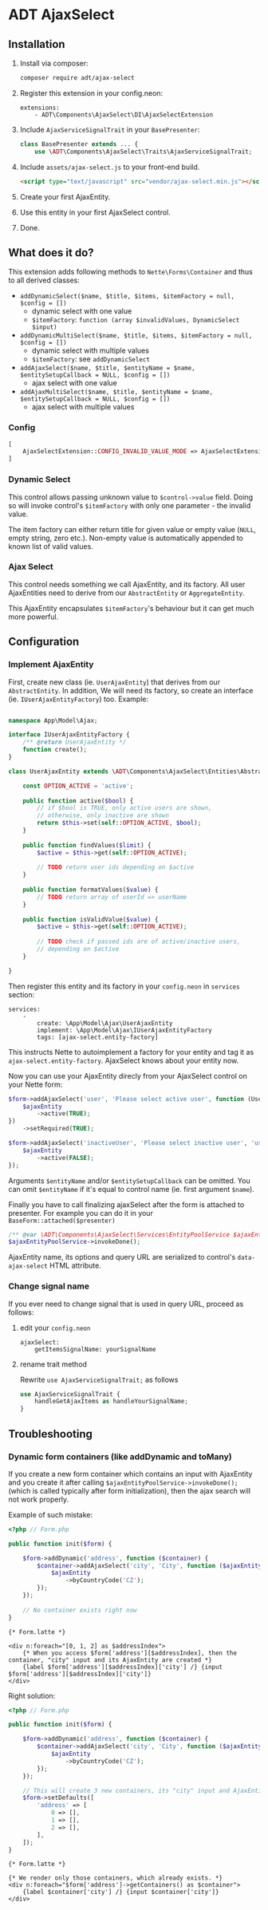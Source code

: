 # ADT AjaxSelect

## Installation

1. Install via composer:

    ```bash
    composer require adt/ajax-select
    ```

2. Register this extension in your config.neon:

    ```neon
    extensions:
        - ADT\Components\AjaxSelect\DI\AjaxSelectExtension
    ```
3. Include `AjaxServiceSignalTrait` in your `BasePresenter`:

    ```php
    class BasePresenter extends ... {
        use \ADT\Components\AjaxSelect\Traits\AjaxServiceSignalTrait;
    ```
4. Include `assets/ajax-select.js` to your front-end build.
    
    ```html
    <script type="text/javascript" src="vendor/ajax-select.min.js"></script>
    ```
5. Create your first AjaxEntity.
6. Use this entity in your first AjaxSelect control.
7. Done.

## What does it do?

This extension adds following methods to `Nette\Forms\Container` and thus to all derived classes:

- `addDynamicSelect($name, $title, $items, $itemFactory = null, $config = [])`
    - dynamic select with one value
    - `$itemFactory`: `function (array $invalidValues, DynamicSelect $input)`
- `addDynamicMultiSelect($name, $title, $items, $itemFactory = null, $config = [])`
    - dynamic select with multiple values
    - `$itemFactory`: see `addDynamicSelect`
- `addAjaxSelect($name, $title, $entityName = $name, $entitySetupCallback = NULL, $config = [])`
    - ajax select with one value
- `addAjaxMultiSelect($name, $title, $entityName = $name, $entitySetupCallback = NULL, $config = [])`
    - ajax select with multiple values
   
### Config

```php
[
	AjaxSelectExtension::CONFIG_INVALID_VALUE_MODE => AjaxSelectExtension::INVALID_VALUE_MODE_*,
]
```

### Dynamic Select

This control allows passing unknown value to `$control->value` field. Doing so will invoke control's `$itemFactory` with only one parameter - the invalid value.

The item factory can either return title for given value or empty value (`NULL`, empty string, zero etc.). Non-empty value is automatically appended to known list of valid values.

### Ajax Select

This control needs something we call AjaxEntity, and its factory. All user AjaxEntities need to derive from our `AbstractEntity` or `AggregateEntity`.

This AjaxEntity encapsulates `$itemFactory`'s behaviour but it can get much more powerful.

## Configuration

### Implement AjaxEntity

First, create new class (ie. `UserAjaxEntity`) that derives from our `AbstractEntity`. In addition, We will need its factory, so create an interface (ie. `IUserAjaxEntityFactory`) too. Example:

```php

namespace App\Model\Ajax;

interface IUserAjaxEntityFactory {
    /** @return UserAjaxEntity */
    function create();
}

class UserAjaxEntity extends \ADT\Components\AjaxSelect\Entities\AbstractEntity {

    const OPTION_ACTIVE = 'active';
    
    public function active($bool) {
        // if $bool is TRUE, only active users are shown,
        // otherwise, only inactive are shown
        return $this->set(self::OPTION_ACTIVE, $bool);
    }
    
    public function findValues($limit) {
        $active = $this->get(self::OPTION_ACTIVE);
        
        // TODO return user ids depending on $active
    }
    
    public function formatValues($value) {
        // TODO return array of userId => userName
    }
    
    public function isValidValue($value) {
        $active = $this->get(self::OPTION_ACTIVE);
        
        // TODO check if passed ids are of active/inactive users,
        // depending on $active
    }

}
```

Then register this entity and its factory in your `config.neon` in `services` section:

```neon
services:
    -
        create: \App\Model\Ajax\UserAjaxEntity
        implement: \App\Model\Ajax\IUserAjaxEntityFactory
        tags: [ajax-select.entity-factory]
```

This instructs Nette to autoimplement a factory for your entity and tag it as `ajax-select.entity-factory`. AjaxSelect knows about your entity now.

Now you can use your AjaxEntity direcly from your AjaxSelect control on your Nette form:

```php
$form->addAjaxSelect('user', 'Please select active user', function (UserAjaxEntity $ajaxEntity) {
    $ajaxEntity
        ->active(TRUE);
})
    ->setRequired(TRUE);

$form->addAjaxSelect('inactiveUser', 'Please select inactive user', 'user', function (UserAjaxEntity $ajaxEntity) {
    $ajaxEntity
        ->active(FALSE);
});
```

Arguments `$entityName` and/or `$entitySetupCallback` can be omitted. You can omit `$entityName` if it's equal to control name (ie. first argument `$name`).

Finally you have to call finalizing ajaxSelect after the form is attached to presenter.
For example you can do it in your `BaseForm::attached($presenter)`

```php
/** @var \ADT\Components\AjaxSelect\Services\EntityPoolService $ajaxEntityPoolService */
$ajaxEntityPoolService->invokeDone();
```

AjaxEntity name, its options and query URL are serialized to control's `data-ajax-select` HTML attribute.

### Change signal name

If you ever need to change signal that is used in query URL, proceed as follows:

1. edit your `config.neon`

    ```neon
    ajaxSelect:
        getItemsSignalName: yourSignalName
    ```

2. rename trait method

    Rewrite `use AjaxServiceSignalTrait;` as follows
    ```php
    use AjaxServiceSignalTrait {
        handleGetAjaxItems as handleYourSignalName;
    }
    ```
   
## Troubleshooting

### Dynamic form containers (like addDynamic and toMany)

If you create a new form container which contains an input with AjaxEntity and you create it after calling `$ajaxEntityPoolService->invokeDone();` (which is called typically after form initialization), then the ajax search will not work properly.

Example of such mistake:

```php
<?php // Form.php

public function init($form) {

    $form->addDynamic('address', function ($container) {
        $container->addAjaxSelect('city', 'City', function ($ajaxEntity) {
            $ajaxEntity
                ->byCountryCode('CZ');
        });
    });
    
    // No container exists right now
}

```
```latte
{* Form.latte *}

<div n:foreach="[0, 1, 2] as $addressIndex">
    {* When you access $form['address'][$addressIndex], then the container, "city" input and its AjaxEntity are created *}
    {label $form['address'][$addressIndex]['city'] /} {input $form['address'][$addressIndex]['city']}
</div>
```

Right solution:


```php
<?php // Form.php

public function init($form) {

    $form->addDynamic('address', function ($container) {
        $container->addAjaxSelect('city', 'City', function ($ajaxEntity) {
            $ajaxEntity
                ->byCountryCode('CZ');
        });
    });

    // This will create 3 new containers, its "city" input and AjaxEntity
    $form->setDefaults([
        'address' => [
            0 => [],
            1 => [],
            2 => [],
        ],
    ]);
}
```
```latte
{* Form.latte *}

{* We render only those containers, which already exists. *}
<div n:foreach="$form['address']->getContainers() as $container">
    {label $container['city'] /} {input $container['city']}
</div>
```

